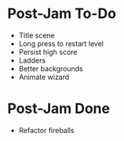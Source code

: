 # Post-Jam To-Do
* Title scene
* Long press to restart level
* Persist high score
* Ladders
* Better backgrounds
* Animate wizard

# Post-Jam Done
* Refactor fireballs